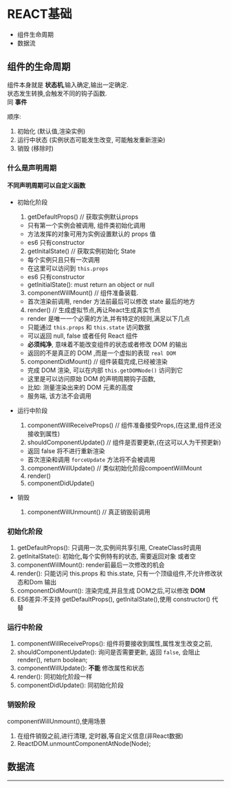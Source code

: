 # REACT基础

- 组件生命周期
- 数据流

## 组件的生命周期

组件本身就是 **状态机**,输入确定,输出一定确定.  
状态发生转换,会触发不同的钩子函数.  
同 __事件__  

顺序:
1. 初始化 (默认值,渲染实例)
2. 运行中状态 (实例状态可能发生改变, 可能触发重新渲染)
3. 销毁 (移除时)


### 什么是声明周期

#### 不同声明周期可以自定义函数

- 初始化阶段
  1. getDefaultProps()    // 获取实例默认props
    - 只有第一个实例会被调用, 组件类初始化调用
    - 方法发挥的对象可用为实例设置默认的 props 值
    - es6 只有constructor
  2. getInitalState()     // 获取实例初始化 State
    - 每个实例只且只有一次调用
    - 在这里可以访问到  `this.props`
    - es6 只有constructor
    - getInitialState(): must return an object or null
  3. componentWillMount() // 组件准备装载.
    - 首次渲染前调用, render 方法前最后可以修改 state 最后的地方
  4. render()             // 生成虚拟节点,再让React生成真实节点
    - render 是唯一一个必需的方法,并有特定的规则,满足以下几点
    - 只能通过 `this.props` 和 `this.state` 访问数据
    - 可以返回 null, false 或者任何 React 组件
    - **必须纯净**, 意味着不能改变组件的状态或者修改 DOM 的输出
    - 返回的不是真正的 DOM ,而是一个虚拟的表现 `real DOM`
  5. componentDidMount()  // 组件装载完成,已经被渲染
    - 完成 DOM 渲染, 可以在内部 `this.getDOMNode()` 访问到它
    - 这里是可以访问原始 DOM 的声明周期钩子函数,
    - 比如: 测量渲染出来的 DOM 元素的高度
    - 服务端, 该方法不会调用

- 运行中阶段
	1. componentWillReceiveProps() // 组件准备接受Props,(在这里,组件还没接收到属性)
	2. shouldComponentUpdate()      // 组件是否要更新,(在这可以人为干预更新)
    - 返回 false 将不进行重新渲染
    - 首次渲染和调用 `forceUpdate` 方法将不会被调用
	3. componentWillUpdate()        // 类似初始化阶段compoentWillMount
	4. render()
	5. componentDidUpdate()

- 销毁
	1. componentWillUnmount()   // 真正销毁前调用

### 初始化阶段

1. getDefaultProps(): 只调用一次,实例间共享引用, CreateClass时调用
2. getInitalState(): 初始化,每个实例特有的状态, 需要返回对象 或者空
3. componentWillMount(): render前最后一次修改的机会
4. render(): 只能访问 this.props 和 this.state, 只有一个顶级组件,不允许修改状态和Dom 输出
5. componentDidMount(): 渲染完成,并且生成 DOM之后,可以修改 **DOM**
6. ES6差异:不支持  getDefaultProps(), getInitalState(),使用 constructor() 代替

### 运行中阶段

1. componentWillReceiveProps(): 组件将要接收到属性,属性发生改变之前,
2. shouldComponentUpdate(): 询问是否需要更新, 返回 `false`, 会阻止 render(), return boolean;
3. componentWillUpdate(): __不能__ 修改属性和状态
4. render(): 同初始化阶段一样
5. componentDidUpdate(): 同初始化阶段

### 销毁阶段
componentWillUnmount(),使用场景
1. 在组件销毁之前,进行清理, 定时器,等自定义信息(非React数据)
2. ReactDOM.unmountComponentAtNode(Node);

## 数据流



















- - -

